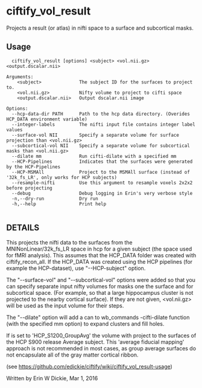 # ciftify_vol_result

Projects a result (or atlas) in nifti space to a surface and subcortical masks.

## Usage 
```
  ciftify_vol_result [options] <subject> <vol.nii.gz> <output.dscalar.nii>

Arguments:
    <subject>              The subject ID for the surfaces to project to.
    <vol.nii.gz>           Nifty volume to project to cifti space
    <output.dscalar.nii>   Output dscalar.nii image

Options:
  --hcp-data-dir PATH      Path to the hcp data directory. (Overides HCP_DATA environment variable)
  --integer-labels         The nifti input file contains integer label values
  --surface-vol NII        Specify a separate volume for surface projection than <vol.nii.gz>
  --subcortical-vol NII    Specify a separate volume for subcortical masks than <vol.nii.gz>
  --dilate mm              Run cifti-dilate with a specified mm
  --HCP-Pipelines          Indicates that the surfaces were generated by the HCP-Pipelines
  --HCP-MSMAll             Project to the MSMAll surface (instead of '32k_fs_LR', only works for HCP subjects)
  --resample-nifti         Use this argument to resample voxels 2x2x2 before projecting
  --debug                  Debug logging in Erin's very verbose style
  -n,--dry-run             Dry run
  -h,--help                Print help


```
## DETAILS 
This projects the nifti data to the surfaces from the MNINonLinear/32k_fs_LR space in hcp
for a given subject (the space used for fMRI analysis). This assumes that the HCP_DATA
folder was created with ciftify_recon_all. If the HCP_DATA was created using the
HCP pipelines (for example the HCP-dataset), use "--HCP-subject" option.

The "--surface-vol" and "--subcortical-vol" options were added so that you can specify
separate input nifty volumes for masks one the surface and for subcortical space.
(For example, so that a large hippocampus cluster is not projected to the nearby cortical surface).
If they are not given, <vol.nii.gz> will be used as the input volume for their steps.

The "--dilate" option will add a can to wb_commands -cifti-dilate function
(with the specified mm option) to expand clusters and fill holes.

If <subject> is set to 'HCP_S1200_GroupAvg' the volume with project to the surfaces
of the HCP S900 release Average subject.  This 'average fiducial mapping' approach
is not recommended in most cases, as group average surfaces do not encapsulate
all of the gray matter cortical ribbon.

(see https://github.com/edickie/ciftify/wiki/ciftify_vol_result-usage)

Written by Erin W Dickie, Mar 1, 2016
